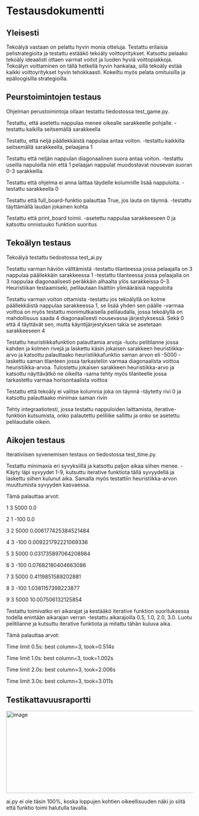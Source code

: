 # Testausdokumentti


## Yleisesti
Tekoälyä vastaan on pelattu hyvin monia otteluja. Testattu erilaisia pelistrategioita ja testattu estääkö tekoäly voittoyritykset. Katsottu pelaako tekoäly ideaalisti ottaen varmat voitot ja luoden hyviä voittopiakkoja. Tekoälyn voittaminen on tällä hetkellä hyvin hankalaa, sillä tekoäly estää kaikki voittoyritykset hyvin tehokkaasti. Kokeiltu myös pelata omituisilla ja epäloogisilla strategioilla. 

## Peurstoimintojen testaus
Ohjelman perustoimintoja ollaan testattu tiedostossa test_game.py.

Testattu, että asetettu nappulaa menee oikealle sarakkeelle pohjalle. 
-testattu kaikilla seitsemällä sarakkeella

Testattu, että neljä päällekkäistä nappulaa antaa voiton.
-testattu kaikkilla seitsemällä sarakkeella, pelaajana 1

Testattu että neljän nappulan diagonaalinen suora antaa voiton. 
-testattu useilla napuloilla niin että 1 pelaajan nappulat muodostavat nousevan suoran 0-3 sarakkeilla.

Testattu että ohjelma ei anna laittaa täydelle kolumnille lisää nappuloita.
-testattu sarakkeella 0

Testattu että full_board-funktio palauttaa True, jos lauta on täynnä.
-testattu täyttämällä laudan jokainen kohta

Testattu että print_board toimii.
-asetettu nappulaa sarakkeeseen 0 ja katsottu onnistuuko funktion suoritus

## Tekoälyn testaus
Tekoälyä testattu tiedostossa test_ai.py

Testattu varman häviön välttämistä
-testattu tilanteessa jossa pelaajalla on 3 nappulaa päällekkäin sarakkeessa 1
-testattu tilanteessa jossa pelaajalla on 3 nappulaa diagonaalisesti peräkkäin alhaalta ylös sarakkeissa 0-3. Heuristiikan testaamiseki, pelilautaan lisättiin ylimääräisiä nappuloita

Testattu varman voiton ottamista
-testattu jos tekoälyllä on kolme päällekkäistä nappulaa sarakkeessa 1, se lisää yhden sen päälle
-varmaa voittoa on myös testattu monimutkaisella pelilaudalla, jossa tekoälyllä on mahdollisuus saada 4 diagonaalisesti nousevassa järjestyksessä. Sekä 0 että 4 täyttävät sen, mutta käyntijärjestyksen takia se asetetaan sarakkeeseen 4

Testattu heuristiikkafunktion palauttamia arvoja
-luotu pelitilanne jossa kahden ja kolmen rivejä ja laskettu käsin jokaisen sarakkeen heuristiikka-arvo ja katsottu palauttaako heuristiikkafunktio saman arvon eli -5000
-laskettu saman tilanteen jossa tarkasteliin varmaa diagonaalista voittoa heuristiikka-arvoa. Tulostettu jokaisen sarakkeen heuristiikka-arvo ja katsottu näyttävätkö ne oikeilta
-sama tehty myös tilanteelle jossa tarkastettu varmaa horisontaalista voittoa

Testattu että tekoäly ei valitse kolumnia joka on täynnä
-täytetty rivi 0 ja katsottu palauttaako minimax saman rivin

Tehty integraatiotesti, jossa testattu nappuloiden laittamista, iterative-funktion kutsumista, onko palautettu peliliike sallittu ja onko se asetettu pelilaudalle oikein.

## Aikojen testaus
Iterativiisen syvenemisen testaus on tiedostossa test_time.py.

Testattu minimaxia eri syvyksiillä ja katsottu paljon aikaa siihen menee.
-Käyty läpi syvyydet 1-9, kutsuttu iterative funktiota tällä syvyydellä ja laskettu siihen kulunut aika. Samalla myös testattiin heuristiikka-arvon muuttumista syvyyden kasvaessa.

Tämä palauttaa arvot:

1 3 5000 0.0

2 1 -100 0.0

3 2 5000 0.006177425384521484

4 3 -100 0.009221792221069336

5 3 5000 0.031735897064208984

6 3 -100 0.07682180404663086

7 3 5000 0.4119851589202881

8 3 -100 1.0381157398223877

9 3 5000 10.007506132125854

Testattu toimivatko eri aikarajat ja kestääkö iterative funktion suorituksessa todella enintään aikarajan verran
-testattu aikarajoilla 0.5, 1.0, 2.0, 3.0. Luotu pelitilanne ja kutsuttu iterative funktiota ja mitattu tähän kuluva aika.

Tämä palauttaa arvot:

Time limit 0.5s: best column=3, took=0.514s

Time limit 1.0s: best column=3, took=1.002s

Time limit 2.0s: best column=3, took=2.006s

Time limit 3.0s: best column=3, took=3.011s





## Testikattavuusraportti
<img width="814" height="222" alt="image" src="https://github.com/user-attachments/assets/a424ce38-b21c-4d69-ac2c-7da9a1ddd0ae" />

ai.py ei ole täsin 100%, koska loppujen kohtien oikeellisuuden näki jo siitä että funktio toimi halutulla tavalla. 


